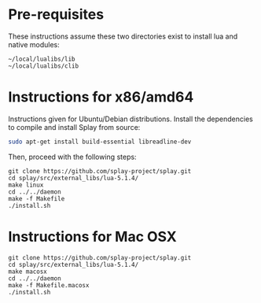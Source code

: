 Pre-requisites
===
These instructions assume these two directories exist to install lua and native modules:

```
~/local/lualibs/lib 
~/local/lualibs/clib
```

Instructions for x86/amd64
===

Instructions given for Ubuntu/Debian distributions.
Install the dependencies to compile and install Splay from source:

```bash
sudo apt-get install build-essential libreadline-dev
```

Then, proceed with the following steps:

```
git clone https://github.com/splay-project/splay.git
cd splay/src/external_libs/lua-5.1.4/
make linux
cd ../../daemon 
make -f Makefile
./install.sh
```

Instructions for Mac OSX
===
```
git clone https://github.com/splay-project/splay.git
cd splay/src/external_libs/lua-5.1.4/
make macosx 
cd ../../daemon
make -f Makefile.macosx 
./install.sh
```


